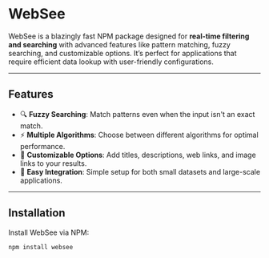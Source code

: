 # WebSee

WebSee is a blazingly fast NPM package designed for **real-time filtering and searching** with advanced features like pattern matching, fuzzy searching, and customizable options. It’s perfect for applications that require efficient data lookup with user-friendly configurations.

---

## Features

- 🔍 **Fuzzy Searching**: Match patterns even when the input isn't an exact match.
- ⚡ **Multiple Algorithms**: Choose between different algorithms for optimal performance.
- 🎨 **Customizable Options**: Add titles, descriptions, web links, and image links to your results.
- 🚀 **Easy Integration**: Simple setup for both small datasets and large-scale applications.

---

## Installation

Install WebSee via NPM:

```bash
npm install websee
```
